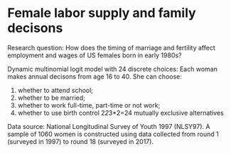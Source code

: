 # Female labor supply and family decisons

Research question: 
How does the timing of marriage and fertility affect employment and wages of US females born in early 1980s?

Dynamic multinomial logit model with 24 discrete choices:
Each woman makes annual decisons from age 16 to 40.
She can choose:
1. whether to attend school;
2. whether to be married;
3. whether to work full-time, part-time or not work;
4. whether to use birth control
2*2*3*2=24 mutually exclusive alternatives

Data source:
National Longitudinal Survey of Youth 1997 (NLSY97). 
A sample of 1060 women is constructed using data collected from round 1 (surveyed in 1997) to round 18 (surveyed in 2017).

